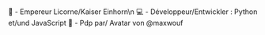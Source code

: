 👑 - Empereur Licorne/Kaiser Einhorn\n
💻 - Développeur/Entwickler : Python et/und JavaScript
👤 - Pdp par/ Avatar von @maxwouf
